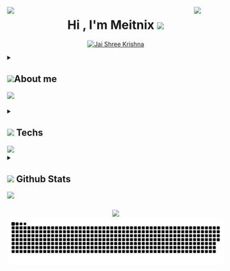 
 <img align="left" src="https://c.tenor.com/SOVMSXmWB1kAAAAi/tony-star-jumping.gif" width="70"> <img align="right" src="https://c.tenor.com/SOVMSXmWB1kAAAAi/tony-star-jumping.gif" width="70"><h1 align="center"><b>Hi , I'm Meitnix </b><img src="https://media.giphy.com/media/hvRJCLFzcasrR4ia7z/giphy.gif" width="35"></h1>
<p align="center">
  <a href="https://git.io/typing-svg"><img src="https://readme-typing-svg.herokuapp.com?font=Fira+Code&weight=200&size=24&duration=3000&pause=600&color=0CA3F7&center=true&vCenter=true&width=435&height=130&lines=%F0%9F%9A%A9+Hare+Krishna+Hare+Krishna+%F0%9F%9A%A9;%F0%9F%9A%A9+Krishna+Krishna+Hare+Hare+%F0%9F%9A%A9;%F0%9F%9A%A9+Hare+Rama+Hare+Rama+%F0%9F%9A%A9;%F0%9F%9A%A9+Rama+Rama+Hare+Hare+%F0%9F%9A%A9" alt="Jai Shree Krishna" /></a>
</p>
<details>
<summary>
	
## <img src="https://media2.giphy.com/media/gHQiRVOSnGXEY2Ntqv/giphy.gif?cid=ecf05e47a0n3gi1bfqntqmob8g9aid1oyj2wr3ds3mg700bl&rid=giphy.gif" width ="25"><b>About me</b>
	
</summary>	
<picture> <img align="left" src="https://media.giphy.com/media/xUOwGiewfQAm3tcIA8/giphy.gif" width = 200px></picture>

- 🌏 I'm a passionate Developer from **Earth**
	
- 🔭 I’m currently working on **Multilingual Streaming Application, Openwrt Firmwares & Custom Jenkins**

- 🌱 I’m currently learning about **TR069, Kubernetes**

- 📫 How to reach me **meitnix@gmail.com**

- ⚡ Fun fact *There are only **10** types of people in the world: those who understand binary, and those who don't.*

</details>
<img src="https://user-images.githubusercontent.com/73097560/115834477-dbab4500-a447-11eb-908a-139a6edaec5c.gif"><br><br>

<details>
<summary>
	
## <img src="https://media2.giphy.com/media/QssGEmpkyEOhBCb7e1/giphy.gif?cid=ecf05e47a0n3gi1bfqntqmob8g9aid1oyj2wr3ds3mg700bl&rid=giphy.gif" width ="25"><b> Techs</b>

</summary>

<div align="center">
	<a href="https://www.cprogramming.com/" target="_blank" rel="noreferrer"> <img src="https://raw.githubusercontent.com/devicons/devicon/master/icons/c/c-original.svg" alt="c" width="35" height="35"/> </a> 
	<a href="https://www.w3schools.com/cpp/" target="_blank" rel="noreferrer"> <img src="https://raw.githubusercontent.com/devicons/devicon/master/icons/cplusplus/cplusplus-original.svg" alt="cplusplus" width="35" height="35"/> </a> 
	<a href="https://developer.mozilla.org/en-US/docs/Web/JavaScript" target="_blank" rel="noreferrer"> <img src="https://raw.githubusercontent.com/devicons/devicon/master/icons/javascript/javascript-original.svg" alt="javascript" width="35" height="35"/> </a>
	<a href="https://www.php.net" target="_blank" rel="noreferrer"> <img src="https://raw.githubusercontent.com/devicons/devicon/master/icons/php/php-original.svg" alt="php" width="35" height="35"/> </a>
	<a href="https://www.python.org" target="_blank" rel="noreferrer"><img src="https://raw.githubusercontent.com/devicons/devicon/master/icons/python/python-original.svg" alt="python" width="35" height="35"/> </a> 
	<a href="https://developer.apple.com/swift/" target="_blank" rel="noreferrer"> <img src="https://raw.githubusercontent.com/devicons/devicon/master/icons/swift/swift-original.svg" alt="swift" width="35" height="35"/> </a>   
	<a href="https://reactjs.org/" target="_blank" rel="noreferrer"> <img src="https://raw.githubusercontent.com/devicons/devicon/master/icons/react/react-original-wordmark.svg" alt="react" width="35" height="35"/> </a> 
	<a href="https://www.w3schools.com/css/" target="_blank" rel="noreferrer"> <img src="https://raw.githubusercontent.com/devicons/devicon/master/icons/css3/css3-original-wordmark.svg" alt="css3" width="35" height="35"/> </a> 
	<a href="https://www.w3.org/html/" target="_blank" rel="noreferrer"> <img src="https://raw.githubusercontent.com/devicons/devicon/master/icons/html5/html5-original-wordmark.svg" alt="html5" width="35" height="35"/> </a>
	<a href="https://nodejs.org" target="_blank" rel="noreferrer"> <img src="https://raw.githubusercontent.com/devicons/devicon/master/icons/nodejs/nodejs-original.svg" alt="nodejs" width="35" height="35"/> </a>
	<a href="https://www.nginx.com" target="_blank" rel="noreferrer"> <img src="https://raw.githubusercontent.com/devicons/devicon/master/icons/nginx/nginx-original.svg" alt="nginx" width="35" height="35"/> </a>
	<a href="https://expressjs.com" target="_blank" rel="noreferrer"> <img src="https://raw.githubusercontent.com/devicons/devicon/master/icons/express/express-original.svg"  alt="express" width="35" height="35"/>
	<a href="https://flutter.dev" target="_blank" rel="noreferrer"> <img src="https://www.vectorlogo.zone/logos/flutterio/flutterio-icon.svg" alt="flutter" width="35" height="35"/> </a>
	<a href="https://www.tensorflow.org" target="_blank" rel="noreferrer"> <img src="https://www.vectorlogo.zone/logos/tensorflow/tensorflow-icon.svg" alt="tensorflow" width="35" height="35"/> </a> 
	<a href="https://pandas.pydata.org/" target="_blank" rel="noreferrer"> <img src="https://raw.githubusercontent.com/devicons/devicon/2ae2a900d2f041da66e950e4d48052658d850630/icons/pandas/pandas-original.svg" alt="pandas" width="35" height="35"/> </a>
	<a href="https://www.mongodb.com/" target="_blank" rel="noreferrer"> <img src="https://raw.githubusercontent.com/devicons/devicon/master/icons/mongodb/mongodb-original.svg" alt="mongodb" width="35" height="35"/> </a> 
 	<a href="https://www.mysql.com/" target="_blank" rel="noreferrer"> <img src="https://raw.githubusercontent.com/devicons/devicon/master/icons/mysql/mysql-original.svg" alt="mysql" width="35" height="35"/> </a> 
	<a href="https://www.docker.com/" target="_blank" rel="noreferrer"> <img src="https://raw.githubusercontent.com/devicons/devicon/master/icons/docker/docker-original.svg" alt="docker" width="35" height="35"/> </a>
	<a href="https://www.linux.org/"><img src="https://cdn.jsdelivr.net/gh/devicons/devicon/icons/linux/linux-original.svg" height="35" width="35" alt="linux logo"  /></a>
	<a href="https://filezilla-project.org/"><img src="https://cdn.jsdelivr.net/gh/devicons/devicon/icons/filezilla/filezilla-plain.svg" height="35" width="35" alt="filezilla logo"  /></a>
  <a href="https://threejs.org/"><img src="https://cdn.jsdelivr.net/gh/devicons/devicon/icons/threejs/threejs-original.svg" height="35" width="35" alt="threejs logo"  /></a>
  <a href="https://cloud.google.com/"><img src="https://cdn.jsdelivr.net/gh/devicons/devicon/icons/googlecloud/googlecloud-original.svg" height="35" width="35" alt="googlecloud logo"  /></a>
  <a href="https://git-scm.com/"><img src="https://cdn.jsdelivr.net/gh/devicons/devicon/icons/git/git-original.svg" height="35" width="35" alt="git logo"  /></a>
  <a href="https://jupyter.org/"><img src="https://cdn.jsdelivr.net/gh/devicons/devicon/icons/jupyter/jupyter-original.svg" height="35" width="35" alt="jupyter logo"  /></a>
  <a href="https://ubuntu.com/"><img src="https://cdn.jsdelivr.net/gh/devicons/devicon/icons/ubuntu/ubuntu-plain.svg" height="35" width="35" alt="ubuntu logo"  /></a>
  <a href="https://github.com/"><img src="https://cdn.jsdelivr.net/gh/devicons/devicon/icons/github/github-original.svg" height="35" width="35" alt="github logo"  /></a>
  <a href="https://www.mathworks.com/products/matlab.html"><img src="https://cdn.jsdelivr.net/gh/devicons/devicon/icons/matlab/matlab-line.svg" height="35" width="35" alt="matlab logo"  /></a>
  <a href="https://www.arduino.cc/"><img src="https://cdn.jsdelivr.net/gh/devicons/devicon/icons/arduino/arduino-original.svg" height="35" width="35" alt="arduino logo"  /></a>
  <a href="https://www.npmjs.com/"><img src="https://cdn.jsdelivr.net/gh/devicons/devicon/icons/npm/npm-original-wordmark.svg" height="35" width="35" alt="npm logo"  /></a>
  <a href="https://numpy.org/"><img src="https://cdn.jsdelivr.net/gh/devicons/devicon/icons/numpy/numpy-original.svg" height="35" width="35" alt="numpy logo"  /></a>
  <a href="https://slack.com/"><img src="https://cdn.jsdelivr.net/gh/devicons/devicon/icons/slack/slack-original.svg" height="35" width="35" alt="slack logo"  /></a>
  <a href="https://code.visualstudio.com/"><img src="https://cdn.jsdelivr.net/gh/devicons/devicon/icons/vscode/vscode-original.svg" height="35" width="35" alt="vscode logo"  /></a>
		
</div>
</details>
<img src="https://user-images.githubusercontent.com/73097560/115834477-dbab4500-a447-11eb-908a-139a6edaec5c.gif"><br>

<details>
<summary>
	
## <img src="https://media.giphy.com/media/iY8CRBdQXODJSCERIr/giphy.gif" width="35"><b> Github Stats </b>
</summary>
<div align="center">
	<h4>Visitor's count :eyes:</h4>
<p><img src="https://profile-counter.glitch.me/{meitnix}/count.svg" alt="meitnix :: Visitor's Count" /></p>
  <img src="https://github-readme-stats-sigma-five.vercel.app/api?hide_title=false&hide_rank=false&show_icons=true&include_all_commits=true&count_private=true&disable_animations=false&theme=merko&locale=en&hide_border=false&username=meitnix" height="150" alt="stats graph"  />
  <img src="https://github-readme-stats-sigma-five.vercel.app/api/top-langs?locale=en&hide_title=false&layout=compact&card_width=320&langs_count=5&theme=merko&hide_border=false&username=meitnix" height="150" alt="languages graph"  />	
<p><img align="center" src="https://github-readme-streak-stats.herokuapp.com/?user=meitnix&theme=merko" alt="meitnix" /></p>
<p> <a href="https://github.com/ryo-ma/github-profile-trophy"><img src="https://github-profile-trophy.vercel.app/?username=meitnix&theme=matrix&no-bg=true" alt="meitnix" /></a> </p>
</div>
</details>
<img src="https://user-images.githubusercontent.com/73097560/115834477-dbab4500-a447-11eb-908a-139a6edaec5c.gif"><br>

###
<p align="center">
<img src="https://i.imgur.com/x1KbuCq.gif" width="500">
<img src="https://raw.githubusercontent.com/meitnix/meitnix/output/snake.svg" alt="Snake animation" />

###
